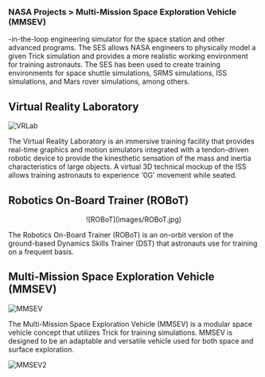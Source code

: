 ### NASA Projects > Multi-Mission Space Exploration Vehicle (MMSEV)

-in-the-loop engineering simulator for the space station and other advanced programs. The SES allows NASA engineers to physically model a given Trick simulation and provides a more realistic working environment for training astronauts. The SES has been used to create training environments for space shuttle simulations, SRMS simulations, ISS simulations, and Mars rover simulations, among others.

## Virtual Reality Laboratory

![VRLab](images/VRLab.jpg)


The Virtual Reality Laboratory is an immersive training facility that provides real-time graphics and motion simulators integrated with a tendon-driven robotic device to provide the kinesthetic sensation of the mass and inertia characteristics of large objects. A virtual 3D technical mockup of the ISS allows training astronauts to experience '0G' movement while seated.

## Robotics On-Board Trainer (ROBoT)
<p align="center">
![ROBoT](images/ROBoT.jpg)
</p>

The Robotics On-Board Trainer (ROBoT) is an on-orbit version of the ground-based Dynamics Skills Trainer (DST) that astronauts use for training on a frequent basis.

## Multi-Mission Space Exploration Vehicle (MMSEV)

![MMSEV](images/MMSEV.jpg)


The Multi-Mission Space Exploration Vehicle (MMSEV) is a modular space vehicle concept that utilizes Trick for training simulations. MMSEV is designed to be an adaptable and versatile vehicle used for both space and surface exploration.

![MMSEV2](images/MMSEV2.jpg)
